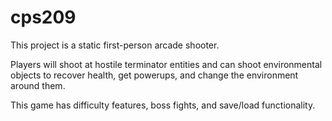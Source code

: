 # cps209

This project is a static first-person arcade shooter.

Players will shoot at hostile terminator entities and can shoot environmental objects to recover health, get powerups, and change the environment around them. 

This game has difficulty features, boss fights, and save/load functionality.
